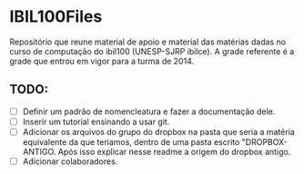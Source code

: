 # IBIL100Files
Repositório que reune material de apoio e material das matérias dadas no curso de computação do ibil100 (UNESP-SJRP ibilce). A grade referente é a grade que entrou em vigor para a turma de 2014.


## TODO:
- [ ] Definir um padrão de nomencleatura e fazer a documentação dele.
- [ ] Inserir um tutorial ensinando a usar git.
- [ ] Adicionar os arquivos do grupo do dropbox na pasta que seria a matéria equivalente da que teriamos, dentro de uma pasta escrito "DROPBOX-ANTIGO. Após isso explicar nesse readme a origem do dropbox antigo.
- [ ] Adicionar colaboradores.
